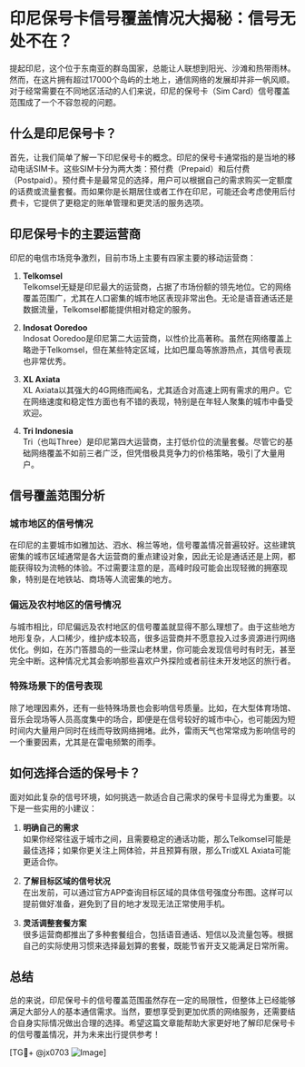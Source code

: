 # 印尼保号卡信号覆盖情况大揭秘：信号无处不在？

提起印尼，这个位于东南亚的群岛国家，总能让人联想到阳光、沙滩和热带雨林。然而，在这片拥有超过17000个岛屿的土地上，通信网络的发展却并非一帆风顺。对于经常需要在不同地区活动的人们来说，印尼的保号卡（Sim Card）信号覆盖范围成了一个不容忽视的问题。

## 什么是印尼保号卡？

首先，让我们简单了解一下印尼保号卡的概念。印尼的保号卡通常指的是当地的移动电话SIM卡。这些SIM卡分为两大类：预付费（Prepaid）和后付费（Postpaid）。预付费卡是最常见的选择，用户可以根据自己的需求购买一定额度的话费或流量套餐。而如果你是长期居住或者工作在印尼，可能还会考虑使用后付费卡，它提供了更稳定的账单管理和更灵活的服务选项。

## 印尼保号卡的主要运营商

印尼的电信市场竞争激烈，目前市场上主要有四家主要的移动运营商：

1. **Telkomsel**  
   Telkomsel无疑是印尼最大的运营商，占据了市场份额的领先地位。它的网络覆盖范围广，尤其在人口密集的城市地区表现非常出色。无论是语音通话还是数据流量，Telkomsel都能提供相对稳定的服务。

2. **Indosat Ooredoo**  
   Indosat Ooredoo是印尼第二大运营商，以性价比高著称。虽然在网络覆盖上略逊于Telkomsel，但在某些特定区域，比如巴厘岛等旅游热点，其信号表现也非常优秀。

3. **XL Axiata**  
   XL Axiata以其强大的4G网络而闻名，尤其适合对高速上网有需求的用户。它在网络速度和稳定性方面也有不错的表现，特别是在年轻人聚集的城市中备受欢迎。

4. **Tri Indonesia**  
   Tri（也叫Three）是印尼第四大运营商，主打低价位的流量套餐。尽管它的基础网络覆盖不如前三者广泛，但凭借极具竞争力的价格策略，吸引了大量用户。

## 信号覆盖范围分析

### 城市地区的信号情况

在印尼的主要城市如雅加达、泗水、棉兰等地，信号覆盖情况普遍较好。这些建筑密集的城市区域通常是各大运营商的重点建设对象，因此无论是通话还是上网，都能获得较为流畅的体验。不过需要注意的是，高峰时段可能会出现轻微的拥塞现象，特别是在地铁站、商场等人流密集的地方。

### 偏远及农村地区的信号情况

与城市相比，印尼偏远及农村地区的信号覆盖就显得不那么理想了。由于这些地方地形复杂，人口稀少，维护成本较高，很多运营商并不愿意投入过多资源进行网络优化。例如，在苏门答腊岛的一些深山老林里，你可能会发现信号时有时无，甚至完全中断。这种情况尤其会影响那些喜欢户外探险或者前往未开发地区的旅行者。

### 特殊场景下的信号表现

除了地理因素外，还有一些特殊场景也会影响信号质量。比如，在大型体育场馆、音乐会现场等人员高度集中的场合，即便是在信号较好的城市中心，也可能因为短时间内大量用户同时在线而导致网络拥堵。此外，雷雨天气也常常成为影响信号的一个重要因素，尤其是在雷电频繁的雨季。

## 如何选择合适的保号卡？

面对如此复杂的信号环境，如何挑选一款适合自己需求的保号卡显得尤为重要。以下是一些实用的小建议：

1. **明确自己的需求**  
   如果你经常往返于城市之间，且需要稳定的通话功能，那么Telkomsel可能是最佳选择；如果你更关注上网体验，并且预算有限，那么Tri或XL Axiata可能更适合你。

2. **了解目标区域的信号状况**  
   在出发前，可以通过官方APP查询目标区域的具体信号强度分布图。这样可以提前做好准备，避免到了目的地才发现无法正常使用手机。

3. **灵活调整套餐方案**  
   很多运营商都推出了多种套餐组合，包括语音通话、短信以及流量包等。根据自己的实际使用习惯来选择最划算的套餐，既能节省开支又能满足日常所需。

## 总结

总的来说，印尼保号卡的信号覆盖范围虽然存在一定的局限性，但整体上已经能够满足大部分人的基本通信需求。当然，要想享受到更加优质的网络服务，还需要结合自身实际情况做出合理的选择。希望这篇文章能帮助大家更好地了解印尼保号卡的信号覆盖情况，并为未来出行提供参考！

[TG💪+ @jx0703 ![Image](https://github.com/user-attachments/assets/dbca1d08-cadb-493c-b0ec-ad6f7a83f270)]